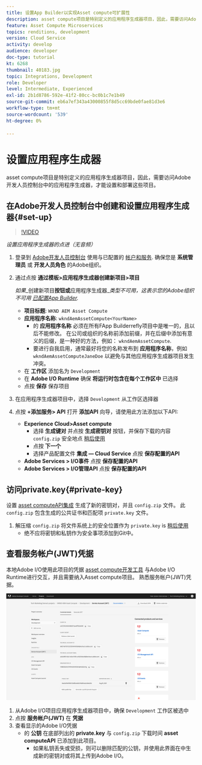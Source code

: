 ```yaml
---
title: 设置App Builder以实现Asset compute可扩展性
description: asset compute项目是特别定义的应用程序生成器项目，因此，需要访问Adobe开发人员控制台中的应用程序生成器，才能设置和部署这些项目。
feature: Asset Compute Microservices
topics: renditions, development
version: Cloud Service
activity: develop
audience: developer
doc-type: tutorial
kt: 6268
thumbnail: 40183.jpg
topic: Integrations, Development
role: Developer
level: Intermediate, Experienced
exl-id: 2b1d8786-592e-41f2-80cc-bc0b1c7e1b49
source-git-commit: eb6a7ef343a43000855f8d5cc69bde0fae81d3e6
workflow-type: tm+mt
source-wordcount: '539'
ht-degree: 0%

---
```


# 设置应用程序生成器

asset compute项目是特别定义的应用程序生成器项目，因此，需要访问Adobe开发人员控制台中的应用程序生成器，才能设置和部署这些项目。

## 在Adobe开发人员控制台中创建和设置应用程序生成器{#set-up}

>[!VIDEO](https://video.tv.adobe.com/v/40183/?quality=12&learn=on)

_设置应用程序生成器的点进（无音频）_

1. 登录到 [Adobe开发人员控制台](https://console.adobe.io) 使用与已配置的 [帐户和服务](./accounts-and-services.md). 确保您是 __系统管理员__ 或 __开发人员角色__ 的Adobe组织。
1. 通过点按 __通过模板>应用程序生成器创建新项目>项目__

   _如果__&#x200B;创建新项目&#x200B;__按钮或__&#x200B;应用程序生成器&#x200B;__类型不可用，这表示您的Adobe组织不可用 [已配置App Builder](#request-adobe-project-app-builder)._

   + __项目标题__: `WKND AEM Asset Compute`
   + __应用程序名称__: `wkndAemAssetCompute<YourName>`
      + 的 __应用程序名称__ 必须在所有FApp Builderrefly项目中是唯一的，且以后不能修改。 在公司或组织的名称前添加前缀，并在后缀中添加有意义的后缀，是一种好的方法，例如： `wkndAemAssetCompute`.
      + 要进行自我启用，通常最好将您的名称发布到 __应用程序名称__，例如 `wkndAemAssetComputeJaneDoe` 以避免与其他应用程序生成器项目发生冲突。
   + 在 __工作区__ 添加名为 `Development`
   + 在 __Adobe I/O Runtime__ 确保 __将运行时包含在每个工作区中__ 已选择
   + 点按 __保存__ 保存项目
1. 在应用程序生成器项目中，选择 `Development` 从工作区选择器
1. 点按 __+添加服务> API__ 打开 __添加API__ 向导，请使用此方法添加以下API:

   + __Experience Cloud>Asset compute__
      + 选择 __生成键对__ 并点按 __生成密钥对__ 按钮，并保存下载的内容 `config.zip` 安全地点 [稍后使用](#private-key)
      + 点按 __下一个__
      + 选择产品配置文件 __集成 — Cloud Service__ 点按 __保存配置的API__
   + __Adobe Services > I/O事件__ 点按 __保存配置的API__
   + __Adobe Services > I/O管理API__ 点按 __保存配置的API__

## 访问private.key{#private-key}

设置 [asset computeAPI集成](#set-up) 生成了新的密钥对，并且 `config.zip` 文件。 此 `config.zip` 包含生成的公共证书和匹配项 `private.key` 文件。

1. 解压缩 `config.zip` 将文件系统上的安全位置作为 `private.key` is [稍后使用](../develop/environment-variables.md)
   + 绝不应将密钥和私钥作为安全事项添加到Git中。

## 查看服务帐户(JWT)凭据

本地Adobe I/O使用此项目的凭据 [asset compute开发工具](../develop/development-tool.md) 与Adobe I/O Runtime进行交互，并且需要纳入Asset compute项目。 熟悉服务帐户(JWT)凭据。

![Adobe开发人员服务帐户凭据](./assets/app-builder/service-account.png)

1. 从Adobe I/O项目应用程序生成器项目中，确保 `Development` 工作区被选中
1. 点按 __服务帐户(JWT)__ 在 __凭据__
1. 查看显示的Adobe I/O凭据
   + 的 __公钥__ 在底部列出的 __private.key__ 与 `config.zip` 下载时间 __asset computeAPI__ 已添加到此项目。
      + 如果私钥丢失或受损，则可以删除匹配的公钥，并使用此界面在中生成新的密钥对或将其上传到Adobe I/O。
